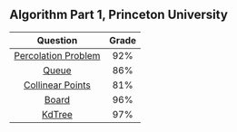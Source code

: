 ## Algorithm Part 1, Princeton University


| Question | Grade |
| :---:    | :---: |
| [Percolation Problem](https://github.com/JackyXu-Cool/Princeton-Algorithm-Coursera/tree/master/week1)| 92%|
| [Queue](https://github.com/JackyXu-Cool/Princeton-Algorithm-Coursera/tree/master/week2)              |86%|
| [Collinear Points](https://github.com/JackyXu-Cool/Princeton-Algorithm-Coursera/tree/master/week3)   | 81%|
| [Board](https://github.com/JackyXu-Cool/Princeton-Algorithm-Coursera/tree/master/week4)              |96%|
| [KdTree](https://github.com/JackyXu-Cool/Princeton-Algorithm-Coursera/tree/master/week5)             |97%|

